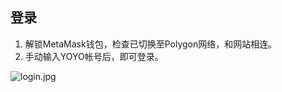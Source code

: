 ## 登录
1. 解锁MetaMask钱包，检查已切换至Polygon网络，和网站相连。
2. 手动输入YOYO帐号后，即可登录。

![login.jpg](https://ipfs.ilark.io/ipfs/QmbbV7Xmvo7QhVzHUQ71VuA2wpgMaA5Jsd35Fz9y7gK1nS)